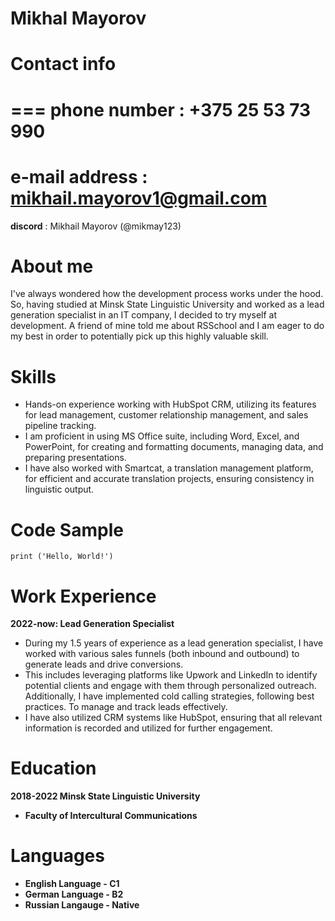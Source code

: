 # Mikhal Mayorov

# Contact info

===
**phone number** : +375 25 53 73 990
===
**e-mail address** : mikhail.mayorov1@gmail.com
===
**discord** : Mikhail Mayorov (@mikmay123)

# About me

 I've always wondered how the development process works under the hood. So, having studied at Minsk State Linguistic University and worked as a lead generation specialist in an IT company, I decided to try myself at development. A friend of mine told me about RSSchool and I am eager to do my best in order to potentially pick up this highly valuable skill.
 
# Skills
 
* Hands-on experience working with HubSpot CRM, utilizing its features for lead management, customer relationship management, and sales pipeline tracking.
* I am proficient in using MS Office suite, including Word, Excel, and PowerPoint, for creating and formatting documents, managing data, and preparing presentations.
* I have also worked with Smartcat, a translation management platform, for efficient and accurate translation projects, ensuring consistency in linguistic output.

# Code Sample

`print ('Hello, World!')`

# Work Experience

**2022-now: Lead Generation Specialist**

* During my 1.5 years of experience as a lead generation specialist, I have worked with various sales funnels (both inbound and outbound) to generate leads and drive conversions. 
* This includes leveraging platforms like Upwork and LinkedIn to identify potential clients and engage with them through personalized outreach. Additionally, I have implemented cold calling strategies, following best practices. To manage and track leads effectively.
* I have also utilized CRM systems like HubSpot, ensuring that all relevant information is recorded and utilized for further engagement.

# Education

**2018-2022 Minsk State Linguistic University**
* **Faculty of Intercultural Communications** 

# Languages

* **English Language - C1**
* **German Language - B2**
* **Russian Langauge - Native**